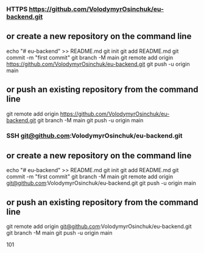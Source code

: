 ### HTTPS https://github.com/VolodymyrOsinchuk/eu-backend.git

## or create a new repository on the command line

echo "# eu-backend" >> README.md
git init
git add README.md
git commit -m "first commit"
git branch -M main
git remote add origin https://github.com/VolodymyrOsinchuk/eu-backend.git
git push -u origin main

## or push an existing repository from the command line

git remote add origin https://github.com/VolodymyrOsinchuk/eu-backend.git
git branch -M main
git push -u origin main

### SSH git@github.com:VolodymyrOsinchuk/eu-backend.git

## or create a new repository on the command line

echo "# eu-backend" >> README.md
git init
git add README.md
git commit -m "first commit"
git branch -M main
git remote add origin git@github.com:VolodymyrOsinchuk/eu-backend.git
git push -u origin main

## or push an existing repository from the command line

git remote add origin git@github.com:VolodymyrOsinchuk/eu-backend.git
git branch -M main
git push -u origin main

101
